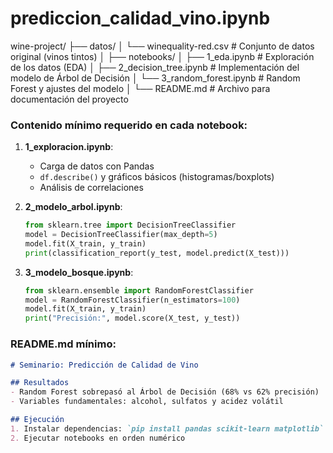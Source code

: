 # prediccion_calidad_vino.ipynb

wine-project/
├── datos/
│   └── winequality-red.csv       # Conjunto de datos original (vinos tintos)
│
├── notebooks/
│   ├── 1_eda.ipynb              # Exploración de los datos (EDA)
│   ├── 2_decision_tree.ipynb    # Implementación del modelo de Árbol de Decisión
│   └── 3_random_forest.ipynb    # Random Forest y ajustes del modelo
│
└── README.md                    # Archivo para documentación del proyecto

### Contenido mínimo requerido en cada notebook:

1. **1_exploracion.ipynb**:
   - Carga de datos con Pandas
   - `df.describe()` y gráficos básicos (histogramas/boxplots)
   - Análisis de correlaciones

2. **2_modelo_arbol.ipynb**:
   ```python
   from sklearn.tree import DecisionTreeClassifier
   model = DecisionTreeClassifier(max_depth=5)
   model.fit(X_train, y_train)
   print(classification_report(y_test, model.predict(X_test)))
   ```

3. **3_modelo_bosque.ipynb**:
   ```python
   from sklearn.ensemble import RandomForestClassifier
   model = RandomForestClassifier(n_estimators=100)
   model.fit(X_train, y_train)
   print("Precisión:", model.score(X_test, y_test))
   ```

### README.md mínimo:
```markdown
# Seminario: Predicción de Calidad de Vino

## Resultados
- Random Forest sobrepasó al Árbol de Decisión (68% vs 62% precisión)
- Variables fundamentales: alcohol, sulfatos y acidez volátil

## Ejecución
1. Instalar dependencias: `pip install pandas scikit-learn matplotlib`
2. Ejecutar notebooks en orden numérico
```

